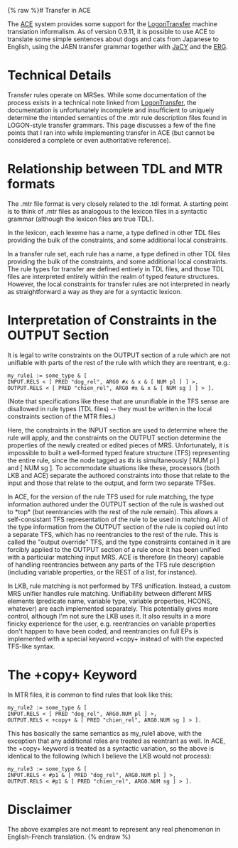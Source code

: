{% raw %}# Transfer in ACE

The [ACE](../AceTop) system provides some support for the
[LogonTransfer](../LogonTransfer) machine translation informalism. As of
version 0.9.11, it is possible to use ACE to translate some simple
sentences about dogs and cats from Japanese to English, using the JAEN
transfer grammar together with [JaCY](https://blog.inductorsoftware.com/docsproto/grammars/JacyTop) and the [ERG](https://blog.inductorsoftware.com/docsproto/erg/ErgTop).

# Technical Details

Transfer rules operate on MRSes. While some documentation of the process
exists in a technical note linked from [LogonTransfer](../LogonTransfer),
the documentation is unfortunately incomplete and insufficient to
uniquely determine the intended semantics of the .mtr rule description
files found in LOGON-style transfer grammars. This page discusses a few
of the fine points that I ran into while implementing transfer in ACE
(but cannot be considered a complete or even authoritative reference).

# Relationship between TDL and MTR formats

The .mtr file format is very closely related to the .tdl format. A
starting point is to think of .mtr files as analogous to the lexicon
files in a syntactic grammar (although the lexicon files are true TDL).

In the lexicon, each lexeme has a name, a type defined in other TDL
files providing the bulk of the constraints, and some additional local
constraints.

In a transfer rule set, each rule has a name, a type defined in other
TDL files providing the bulk of the constraints, and some additional
local constraints. The rule types for transfer are defined entirely in
TDL files, and those TDL files are interpreted entirely within the realm
of typed feature structures. However, the local constraints for transfer
rules are not interpreted in nearly as straightforward a way as they are
for a syntactic lexicon.

# Interpretation of Constraints in the OUTPUT Section

It is legal to write constraints on the OUTPUT section of a rule which
are not unifiable with parts of the rest of the rule with which they are
reentrant, e.g.:

    my_rule1 := some_type & [
    INPUT.RELS < [ PRED "dog_rel", ARG0 #x & x & [ NUM pl ] ] >,
    OUTPUT.RELS < [ PRED "chien_rel", ARG0 #x & x & [ NUM sg ] ] > ].

(Note that specifications like these that are ununifiable in the TFS
sense are disallowed in rule types (TDL files) -- they must be written
in the local constraints section of the MTR files.)

Here, the constraints in the INPUT section are used to determine where
the rule will apply, and the constraints on the OUTPUT section determine
the properties of the newly created or edited pieces of MRS.
Unfortunately, it is impossible to built a well-formed typed feature
structure (TFS) representing the entire rule, since the node tagged as
\#x is simultaneously \[ NUM pl \] and \[ NUM sg \]. To accommodate
situations like these, processors (both LKB and ACE) separate the
authored constraints into those that relate to the input and those that
relate to the output, and form two separate TFSes.

In ACE, for the version of the rule TFS used for rule matching, the type
information authored under the OUTPUT section of the rule is washed out
to \*top\* (but reentrancies with the rest of the rule remain). This
allows a self-consistant TFS representation of the rule to be used in
matching. All of the type information from the OUTPUT section of the
rule is copied out into a separate TFS, which has no reentrancies to the
rest of the rule. This is called the "output override" TFS, and the type
constraints contained in it are forcibly applied to the OUTPUT section
of a rule once it has been unified with a particular matching input MRS.
ACE is therefore (in theory) capable of handling reentrancies between
any parts of the TFS rule description (including variable properties, or
the REST of a list, for instance).

In LKB, rule matching is not performed by TFS unification. Instead, a
custom MRS unifier handles rule matching. Unifiability between different
MRS elements (predicate name, variable type, variable properties, HCONS,
whatever) are each implemented separately. This potentially gives more
control, although I'm not sure the LKB uses it. It also results in a
more finicky experience for the user, e.g. reentrancies on variable
properties don't happen to have been coded, and reentrancies on full EPs
is implemented with a special keyword +copy+ instead of with the
expected TFS-like syntax.

# The +copy+ Keyword

In MTR files, it is common to find rules that look like this:

    my_rule2 := some_type & [
    INPUT.RELS < [ PRED "dog_rel", ARG0.NUM pl ] >,
    OUTPUT.RELS < +copy+ & [ PRED "chien_rel", ARG0.NUM sg ] > ].

This has basically the same semantics as my\_rule1 above, with the
exception that any additional roles are treated as reentrant as well. In
ACE, the +copy+ keyword is treated as a syntactic variation, so the
above is identical to the following (which I believe the LKB would not
process):

    my_rule3 := some_type & [
    INPUT.RELS < #p1 & [ PRED "dog_rel", ARG0.NUM pl ] >,
    OUTPUT.RELS < #p1 & [ PRED "chien_rel", ARG0.NUM sg ] > ].

# Disclaimer

The above examples are not meant to represent any real phenomenon in
English-French translation.
<update date omitted for speed>{% endraw %}